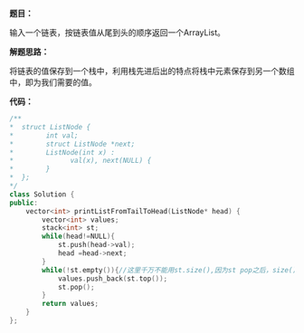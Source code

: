 **题目：**

输入一个链表，按链表值从尾到头的顺序返回一个ArrayList。 

**解题思路：**

将链表的值保存到一个栈中，利用栈先进后出的特点将栈中元素保存到另一个数组中，即为我们需要的值。

**代码：**

```c++
/**
*  struct ListNode {
*        int val;
*        struct ListNode *next;
*        ListNode(int x) :
*              val(x), next(NULL) {
*        }
*  };
*/
class Solution {
public:
    vector<int> printListFromTailToHead(ListNode* head) {
        vector<int> values;
        stack<int> st;
        while(head!=NULL){
            st.push(head->val);
            head =head->next;
        }
        while(!st.empty()){//这里千万不能用st.size(),因为st pop之后，size()是在不断变化的。
            values.push_back(st.top());
            st.pop();
        }
        return values;
    }
};
```

